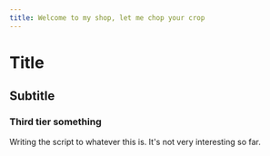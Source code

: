 ```yaml
---
title: Welcome to my shop, let me chop your crop
---
```


# Title

## Subtitle

### Third tier something

Writing the script to whatever this is. It's not very interesting so far.

